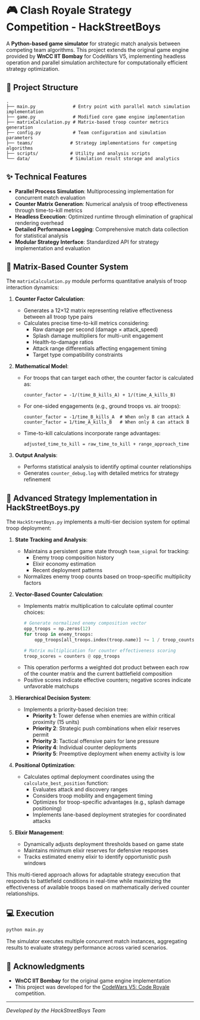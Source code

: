 # 🎮 Clash Royale Strategy Competition - HackStreetBoys

A **Python-based game simulator** for strategic match analysis between competing team algorithms. This project extends the original game engine provided by **WnCC IIT Bombay** for CodeWars V5, implementing headless operation and parallel simulation architecture for computationally efficient strategy optimization.

## 📁 Project Structure

```
.
├── main.py              # Entry point with parallel match simulation implementation
├── game.py              # Modified core game engine implementation
├── matrixCalculation.py # Matrix-based troop counter metrics generation
├── config.py            # Team configuration and simulation parameters
├── teams/              # Strategy implementations for competing algorithms
├── scripts/            # Utility and analysis scripts
└── data/               # Simulation result storage and analytics
```

## ✨ Technical Features

- **Parallel Process Simulation**: Multiprocessing implementation for concurrent match evaluation
- **Counter Matrix Generation**: Numerical analysis of troop effectiveness through time-to-kill metrics
- **Headless Execution**: Optimized runtime through elimination of graphical rendering overhead
- **Detailed Performance Logging**: Comprehensive match data collection for statistical analysis
- **Modular Strategy Interface**: Standardized API for strategy implementation and evaluation

## 🔧 Matrix-Based Counter System

The `matrixCalculation.py` module performs quantitative analysis of troop interaction dynamics:

1. **Counter Factor Calculation**:
   - Generates a 12×12 matrix representing relative effectiveness between all troop type pairs
   - Calculates precise time-to-kill metrics considering:
     - Raw damage per second (damage × attack_speed)
     - Splash damage multipliers for multi-unit engagement
     - Health-to-damage ratios
     - Attack range differentials affecting engagement timing
     - Target type compatibility constraints

2. **Mathematical Model**:
   - For troops that can target each other, the counter factor is calculated as:
     ```
     counter_factor = -1/(time_B_kills_A) + 1/(time_A_kills_B)
     ```
   - For one-sided engagements (e.g., ground troops vs. air troops):
     ```
     counter_factor = -1/time_B_kills_A  # When only B can attack A
     counter_factor = 1/time_A_kills_B   # When only A can attack B
     ```
   - Time-to-kill calculations incorporate range advantages:
     ```
     adjusted_time_to_kill = raw_time_to_kill + range_approach_time
     ```

3. **Output Analysis**:
   - Performs statistical analysis to identify optimal counter relationships
   - Generates `counter_debug.log` with detailed metrics for strategy refinement

## 🎯 Advanced Strategy Implementation in HackStreetBoys.py

The `HackStreetBoys.py` implements a multi-tier decision system for optimal troop deployment:

1. **State Tracking and Analysis**:
   - Maintains a persistent game state through `team_signal` for tracking:
     - Enemy troop composition history
     - Elixir economy estimation
     - Recent deployment patterns
   - Normalizes enemy troop counts based on troop-specific multiplicity factors

2. **Vector-Based Counter Calculation**:
   - Implements matrix multiplication to calculate optimal counter choices:
     ```python
     # Generate normalized enemy composition vector
     opp_troops = np.zeros(12)
     for troop in enemy_troops:
         opp_troops[all_troops.index(troop.name)] += 1 / troop_counts[all_troops.index(troop.name)]
     
     # Matrix multiplication for counter effectiveness scoring
     troop_scores = counters @ opp_troops
     ```
   - This operation performs a weighted dot product between each row of the counter matrix and the current battlefield composition
   - Positive scores indicate effective counters; negative scores indicate unfavorable matchups

3. **Hierarchical Decision System**:
   - Implements a priority-based decision tree:
     - **Priority 1**: Tower defense when enemies are within critical proximity (15 units)
     - **Priority 2**: Strategic push combinations when elixir reserves permit
     - **Priority 3**: Tactical offensive pairs for lane pressure
     - **Priority 4**: Individual counter deployments
     - **Priority 5**: Preemptive deployment when enemy activity is low

4. **Positional Optimization**:
   - Calculates optimal deployment coordinates using the `calculate_best_position` function:
     - Evaluates attack and discovery ranges
     - Considers troop mobility and engagement timing
     - Optimizes for troop-specific advantages (e.g., splash damage positioning)
     - Implements lane-based deployment strategies for coordinated attacks

5. **Elixir Management**:
   - Dynamically adjusts deployment thresholds based on game state
   - Maintains minimum elixir reserves for defensive responses
   - Tracks estimated enemy elixir to identify opportunistic push windows

This multi-tiered approach allows for adaptable strategy execution that responds to battlefield conditions in real-time while maximizing the effectiveness of available troops based on mathematically derived counter relationships.

## 💻 Execution

```bash
python main.py
```

The simulator executes multiple concurrent match instances, aggregating results to evaluate strategy performance across varied scenarios.

## 🙏 Acknowledgments

- **WnCC IIT Bombay** for the original game engine implementation
- This project was developed for the [CodeWars V5: Code Royale](https://tulip-cone-606.notion.site/CodeWars-V5-Code-Royale-1ac881a58b9a807196a5e351b6ea8a79) competition.

---
*Developed by the HackStreetBoys Team* 